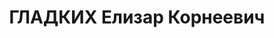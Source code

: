 ---
title: ГЛАДКИХ Елизар Корнеевич
description: "Род. в 1904, Азово-Черноморский кр., с. Глубокое [ст-я Глубокая?]. Проживал:\
  \ г. Владимир. Заключенный Владимирской тюрьмы \n  Арестован 12.1936. Приговор:\
  \ ВМН. Расстрелян"
---